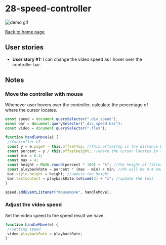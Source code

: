 # 28-speed-controller

![demo gif](../images/speedController.gif)

[Back to home page](https://ming-yong.github.io/JS30/)

## User stories

- **User story #1:** I can change the video speed as I hover over the controller bar.

## Notes

### Move the controller with mouse

Whenever user hovers over the controller, calculate the percentage of where the cursor locates.

```js
const speed = document.querySelector(".div_speed");
const bar = document.querySelector(".div_speed-bar");
const video = document.querySelector(".flex");

function handleMove(e) {
 //Controller UI
 const y = e.pageY - this.offsetTop; //this.offsetTop is the distance between the top of the page to the top of the controller
 const percent = y / this.offsetHeight; //where the cursor locates in the controller in percentage
 const min = 0.4;
 const max = 4;
 const height = Math.round(percent * 100) + "%"; //the height of filler in the controller
 const playbackRate = percent * (max - min) + min; //0% will be 0.4 and 100% will be 4
 bar.style.height = height; //update the height
 bar.textContent = playbackRate.toFixed(2) + "x"; //update the text
}

speed.addEventListener("mousemove", handleMove);
```

### Adjust the video speed

Set the video speed to the speed result we have.

```js
function handleMove(e) {
 //Setting speed
 video.playbackRate = playbackRate;
}
```


